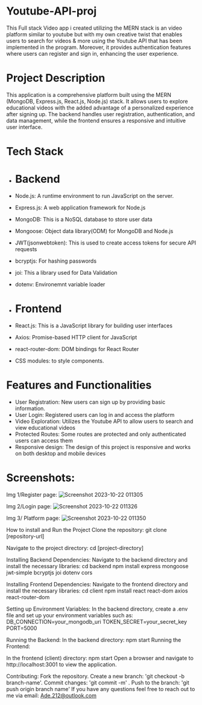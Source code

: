 # Youtube-API-proj
This Full stack Video app i created utilizing the MERN stack is an video platform similar to youtube but with my own creative twist that enables users to search for videos & more using the Youtube API that has been implemented in the program. Moreover, it provides authentication features where users can register and sign in, enhancing the user experience.

# Project Description
This application is a comprehensive platform built using the MERN (MongoDB, Express.js, React.js, Node.js) stack. It allows users to explore educational videos with the added advantage of a personalized experience after signing up. The backend handles user registration, authentication, and data management, while the frontend ensures a responsive and intuitive user interface.

# Tech Stack
* # Backend
* Node.js: A runtime environment to run JavaScript on the server.
* Express.js: A web application framework for Node.js
* MongoDB: This is a NoSQL database to store user data
* Mongoose: Object data library(ODM) for MongoDB and Node.js
* JWT(jsonwebtoken): This is used to create access tokens for secure API requests
* bcryptjs: For hashing passwords
* joi: This a library used for Data Validation
* dotenv: Environemnt variable loader

* # Frontend
* React.js: This is a JavaScript library for building user interfaces
* Axios: Promise-based HTTP client for JavaScript
* react-router-dom: DOM bindings for React Router
* CSS modules: to style components.


# Features and Functionalities
* User Registration: New users can sign up by providing basic information.
* User Login: Registered users can log in and access the platform
* Video Exploration: Utilizes the Youtube API to allow users to search and view educational videos
* Protected Routes: Some routes are protected and only authenticated users can access them
* Responsive design: The design of this project is responsive and works on both desktop and mobile devices

# Screenshots:
Img 1/Register page:
![Screenshot 2023-10-22 011305](https://github.com/Ade-212/Youtube-API-proj/assets/143139190/01842366-7234-4172-8fa2-bcf87a2d2a27)


Img 2/Login page:
![Screenshot 2023-10-22 011326](https://github.com/Ade-212/Youtube-API-proj/assets/143139190/26d50107-f09b-4ea0-9c3c-31409f697bba)


Img 3/ Platform page:
![Screenshot 2023-10-22 011350](https://github.com/Ade-212/Youtube-API-proj/assets/143139190/4db4bdf3-d53b-4500-82e8-300c5e850560)


How to install and Run the Project
Clone the repository:
git clone [repository-url]

Navigate to the project directory:
cd [project-directory]

Installing Backend Dependencies:
Navigate to the backend directory and install the necessary libraries:
cd backend npm install express mongoose jwt-simple bcryptjs joi dotenv cors

Installing Frontend Dependencies:
Navigate to the frontend directory and install the necessary libraries:
cd client npm install react react-dom axios react-router-dom

Setting up Environment Variables:
In the backend directory, create a .env file and set up your environment variables such as:
DB_CONNECTION=your_mongodb_uri TOKEN_SECRET=your_secret_key PORT=5000

Running the Backend:
In the backend directory:
npm start Running the Frontend:

In the frontend (client) directory:
npm start Open a browser and navigate to http://localhost:3001 to view the application.

Contributing:
Fork the repository.
Create a new branch: 'git checkout -b branch-name'.
Commit changes: 'git commit -m' .
Push to the branch: 'git push origin branch name'
If you have any questions feel free to reach out to me via email: Ade.212@outlook.com
